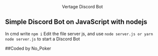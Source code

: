 <div align='center'>Vertage Discord Bot</div>

## Simple Discord Bot on JavaScript with nodejs
In cmd write `npm i`
Edit the file server js, and use `node server.js or yarn node server.js` to start a Discord Bot

##Coded by No_Poker
